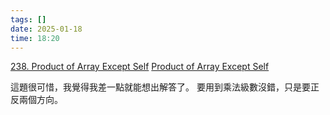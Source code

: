```yaml
---
tags: []
date: 2025-01-18
time: 18:20
---
```

[238. Product of Array Except Self](https://leetcode.com/problems/product-of-array-except-self/)
[Product of Array Except Self](https://neetcode.io/problems/products-of-array-discluding-self)

這題很可惜，我覺得我差一點就能想出解答了。
要用到乘法級數沒錯，只是要正反兩個方向。